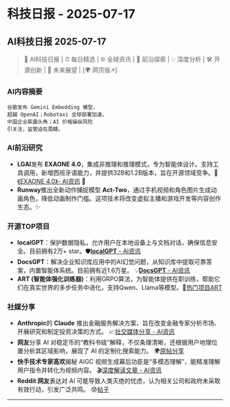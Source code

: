 # 科技日报 - 2025-07-17

## AI科技日报 2025-07-17
> 🤖 AI科技日报 | ⏰ 每日精选 | 🌐 全球资讯 | 🔬 前沿探索 | 💡 深度分析 | 🛠️ 开源创新 | 🚀 未来展望 | [🌍 网页版↗️]
### **AI内容摘要**
```
谷歌发布 Gemini Embedding 模型，
超越 OpenAI；Robotaxi 全球部署加速，
中国企业崭露头角；AI 价格操纵风险
引关注，监管迫在眉睫。
```
### AI前沿研究
*   **LGAI**发布 **EXAONE 4.0**，集成非推理和推理模式，专为智能体设计。支持工具调用，新增西班牙语能力，并提供32B和1.2B版本，旨在开源领域竞争。🔗[《EXAONE 4.0》- AI资讯](https://arxiv.org/abs/2507.11407) 🧠
*   **Runway**推出全新动作捕捉模型 **Act-Two**，通过手机视频和角色图片生成动画角色，降低动画制作门槛。这项技术将改变虚拟主播和游戏开发等内容创作生态。✨
### 开源TOP项目
*   **localGPT**：保护数据隐私，允许用户在本地设备上与文档对话，确保信息安全。目前拥有2万+ star。🛡️[**localGPT** - AI资讯](https://github.com/PromtEngineer/localGPT)
*   **DocsGPT**：解决企业知识库应用中的AI幻觉问题，从知识库中提取可靠答案，内置智能体系统。目前拥有近1.6万星。 💡[**DocsGPT** - AI资讯](https://github.com/arc53/DocsGPT)
*   **ART (智能体强化训练器)**：利用GRPO算法，为智能体提供在职训练，帮助它们在真实世界的多步任务中进化，支持Qwen、Llama等模型。💪[热门项目ART](https://github.com/OpenPipe/ART)
### 社媒分享
*   **Anthropic**的 **Claude** 推出金融服务解决方案，旨在改变金融专家分析市场、开展研究和制定投资决策的方式。 📈[社交媒体分享 - AI资讯](https://t.me/hackernews100cn/11118)
*   **网友**分享 AI 对稳定币的“教科书级”解释，不仅条理清晰，还根据用户地理位置分析其区域影响，展现了 AI 的定制化搜索能力。 🌍[原帖分享](https://x.com/op7418/status/1945439301158011371)
*   **快手技术专家高欢**揭秘 AIGC 视频生成幕后功臣是“多模态理解”，能精准理解用户指令并转化为视频内容。 🎬[深度解读文章 - AI资讯](https://bestblogs.dev/article/2a5441)
*   **Reddit 网友**表达对 AI 可能导致人类灭绝的忧虑，认为相关公司和政府未采取有效行动，引发广泛共鸣。 😰[帖子](https://www.reddit.com/r/artificial/comments/1m0pikg/concerns_about_ai/)
---